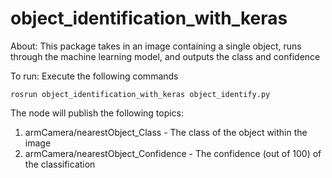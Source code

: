 # object_identification_with_keras
About: This package takes in an image containing a single object, runs through the machine learning model, and outputs the class and confidence

To run:
Execute the following commands
```
rosrun object_identification_with_keras object_identify.py
```
The node will publish the following topics:
1) armCamera/nearestObject_Class - The class of the object within the image
2) armCamera/nearestObject_Confidence - The confidence (out of 100) of the classification
   <br />
   <br />
